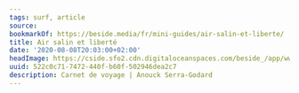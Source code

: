 ```yaml
---
tags: surf, article
source:
bookmarkOf: https://beside.media/fr/mini-guides/air-salin-et-liberte/
title: Air salin et liberté
date: '2020-08-08T20:03:00+02:00'
headImage: https://cside.sfo2.cdn.digitaloceanspaces.com/beside_/app/www/2020/08/thumbnail-fb.png
uuid: 522c0c71-7472-440f-b60f-502946dea2c7
description: Carnet de voyage | Anouck Serra-Godard
---
```


